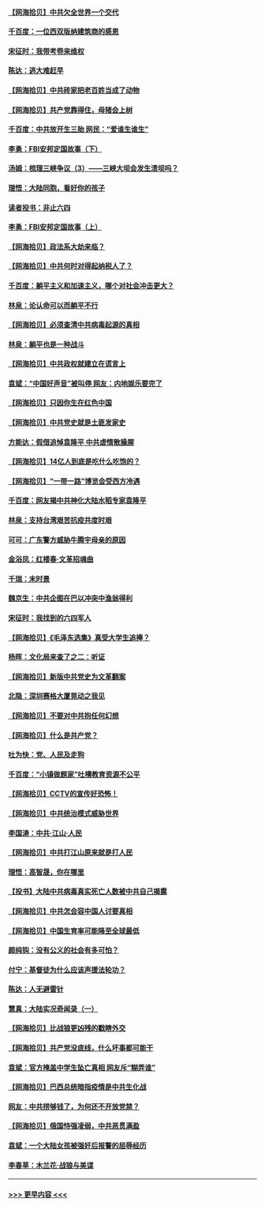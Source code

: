 #### [【网海拾贝】中共欠全世界一个交代](../pages/nsc993/n12998706.md?t=06050302) 
#### [千百度：一位西双版纳建筑商的感恩](../pages/nsc993/n12998487.md?t=06050302) 
#### [宋征时：我带考卷来维权](../pages/nsc993/n12994088.md?t=06050302) 
#### [陈达：逃大难赶早](../pages/nsc993/n12993569.md?t=06050302) 
#### [【网海拾贝】中共砖家把老百姓当成了动物](../pages/nsc993/n12993483.md?t=06050302) 
#### [【网海拾贝】共产党靠得住，母猪会上树](../pages/nsc993/n12990730.md?t=06050302) 
#### [千百度：中共放开生三胎 网民：“爱谁生谁生”](../pages/nsc993/n12990644.md?t=06050302) 
#### [李勇：FBI安邦定国故事（下）](../pages/nsc993/n12987854.md?t=06050302) 
#### [汤姆：梳理三峡争议（3）——三峡大坝会发生溃坝吗？](../pages/nsc993/n12989806.md?t=06050302) 
#### [理悟：大陆同胞，看好你的孩子](../pages/nsc993/n12989778.md?t=06050302) 
#### [读者投书：非止六四](../pages/nsc993/n12989673.md?t=06050302) 
#### [李勇：FBI安邦定国故事（上）](../pages/nsc993/n12987749.md?t=06050302) 
#### [【网海拾贝】政法系大劫来临？](../pages/nsc993/n12987596.md?t=06050302) 
#### [【网海拾贝】中共何时对得起纳税人了？](../pages/nsc993/n12985578.md?t=06050302) 
#### [千百度：躺平主义和加速主义，哪个对社会冲击更大？](../pages/nsc993/n12985512.md?t=06050302) 
#### [林泉：论认命可以而躺平不行](../pages/nsc993/n12985505.md?t=06050302) 
#### [【网海拾贝】必须查清中共病毒起源的真相](../pages/nsc993/n12984276.md?t=06050302) 
#### [林泉：躺平也是一种战斗](../pages/nsc993/n12984194.md?t=06050302) 
#### [【网海拾贝】中共政权就建立在谎言上](../pages/nsc993/n12981880.md?t=06050302) 
#### [袁斌：“中国好声音”被叫停 网友：内地娱乐要完了](../pages/nsc993/n12981826.md?t=06050302) 
#### [【网海拾贝】只因你生在红色中国](../pages/nsc993/n12979096.md?t=06050302) 
#### [【网海拾贝】中共党史就是土匪发家史](../pages/nsc993/n12976478.md?t=06050302) 
#### [方能达：假借追悼袁隆平 中共虚情散臊腥](../pages/nsc993/n12976396.md?t=06050302) 
#### [【网海拾贝】14亿人到底是吃什么吃饱的？](../pages/nsc993/n12974125.md?t=06050302) 
#### [【网海拾贝】“一带一路”博览会受西方冷遇](../pages/nsc993/n12971787.md?t=06050302) 
#### [千百度：网友揭中共神化大陆水稻专家袁隆平](../pages/nsc993/n12971733.md?t=06050302) 
#### [林泉：支持台湾艰苦抗疫共度时艰](../pages/nsc993/n12971350.md?t=06050302) 
#### [可可：广东警方威胁牛腾宇母亲的原因](../pages/nsc993/n12971100.md?t=06050302) 
#### [金浴凤：红楼春·文革招魂曲](../pages/nsc993/n12970354.md?t=06050302) 
#### [千瑞：末时景](../pages/nsc993/n12970337.md?t=06050302) 
#### [魏京生：中共企图在巴以冲突中渔翁得利](../pages/nsc993/n12970286.md?t=06050302) 
#### [宋征时：我找到的六四军人](../pages/nsc993/n12970213.md?t=06050302) 
#### [【网海拾贝】《毛泽东选集》真受大学生追捧？](../pages/nsc993/n12968779.md?t=06050302) 
#### [杨晖：文化局来查了之二：听证](../pages/nsc993/n12966528.md?t=06050302) 
#### [【网海拾贝】新版中共党史为文革翻案](../pages/nsc993/n12967526.md?t=06050302) 
#### [北隐：深圳赛格大厦晃动之我见](../pages/nsc993/n12967393.md?t=06050302) 
#### [【网海拾贝】不要对中共抱任何幻想](../pages/nsc993/n12965222.md?t=06050302) 
#### [【网海拾贝】什么是共产党？](../pages/nsc993/n12962781.md?t=06050302) 
#### [吐为快：党、人民及走狗](../pages/nsc993/n12962747.md?t=06050302) 
#### [千百度：“小镇做题家”吐槽教育资源不公平](../pages/nsc993/n12962705.md?t=06050302) 
#### [【网海拾贝】CCTV的宣传好恐怖！](../pages/nsc993/n12959984.md?t=06050302) 
#### [【网海拾贝】中共统治模式威胁世界](../pages/nsc993/n12957622.md?t=06050302) 
#### [李国涛：中共‧江山‧人民](../pages/nsc993/n12957502.md?t=06050302) 
#### [【网海拾贝】中共打江山原来就是打人民](../pages/nsc993/n12954345.md?t=06050302) 
#### [理悟：高智晟，你在哪里](../pages/nsc993/n12953115.md?t=06050302) 
#### [【投书】大陆中共病毒真实死亡人数被中共自己揭露](../pages/nsc993/n12953050.md?t=06050302) 
#### [【网海拾贝】中共怎会容中国人讨要真相](../pages/nsc993/n12952161.md?t=06050302) 
#### [【网海拾贝】中国生育率可能降至全球最低](../pages/nsc993/n12948793.md?t=06050302) 
#### [颜纯钩：没有公义的社会有多可怕？](../pages/nsc993/n12947626.md?t=06050302) 
#### [付宁：基督徒为什么应该声援法轮功？](../pages/nsc993/n12947233.md?t=06050302) 
#### [陈达：人无避雷针](../pages/nsc993/n12947098.md?t=06050302) 
#### [慧真：大陆实况奇闻录（一）](../pages/nsc993/n12945811.md?t=06050302) 
#### [【网海拾贝】比战狼更凶残的戳瞎外交](../pages/nsc993/n12945717.md?t=06050302) 
#### [【网海拾贝】共产党没底线，什么坏事都可能干](../pages/nsc993/n12942090.md?t=06050302) 
#### [袁斌：官方掩盖中学生坠亡真相 网友斥“糊弄谁”](../pages/nsc993/n12942029.md?t=06050302) 
#### [【网海拾贝】巴西总统暗指疫情是中共生化战](../pages/nsc993/n12938999.md?t=06050302) 
#### [网友：中共捞够钱了，为何还不开放党禁？](../pages/nsc993/n12938952.md?t=06050302) 
#### [【网海拾贝】俄国恃强凌弱，中共恶贯满盈](../pages/nsc993/n12936626.md?t=06050302) 
#### [袁斌：一个大陆女孩被强奸后报警的屈辱经历](../pages/nsc993/n12936547.md?t=06050302) 
#### [李春草：木兰花·战狼与美谍](../pages/nsc993/n12935995.md?t=06050302) 

----
#### [ >>> 更早内容 <<< ](../indexes/nsc993-earlier.md)
